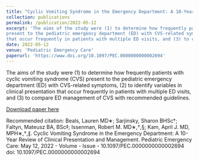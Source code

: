 ```yaml
---
title: "Cyclic Vomiting Syndrome in the Emergency Department: A 10-Year Review of Clinical Presentation and Management"
collection: publications
permalink: /publication/2022-05-12
excerpt: 'The aims of the study were (1) to determine how frequently patients with cyclic vomiting syndrome (CVS) 
present to the pediatric emergency department (ED) with CVS-related symptoms, (2) to identify variables in clinical presentation 
that occur frequently in patients with multiple ED visits, and (3) to compare ED management of CVS with recommended guidelines.'
date: 2022-05-12
venue: 'Pediatric Emergency Care'
paperurl: 'https://www.doi.org/10.1097/PEC.0000000000002694'
---
```


The aims of the study were (1) to determine how frequently patients with cyclic vomiting syndrome (CVS) 
present to the pediatric emergency department (ED) with CVS-related symptoms, (2) to identify variables in clinical presentation 
that occur frequently in patients with multiple ED visits, and (3) to compare ED management of CVS with recommended guidelines.

[Download paper here](https://www.doi.org/10.1097/PEC.0000000000002694)

Recommended citation: Beals, Lauren MD∗; Sarjinsky, Sharon BHSc†; Faltyn, Mateusz BA, BSc‡; Issenman, Robert M. MD∗,†,§; Kam, April J. MD, MPH∗,†,∥. 
Cyclic Vomiting Syndrome in the Emergency Department: A 10-Year Review of Clinical Presentation and Management. Pediatric Emergency Care: May 12, 2022 - 
Volume - Issue - 10.1097/PEC.0000000000002694
doi: 10.1097/PEC.0000000000002694 
